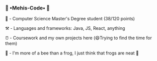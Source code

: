 ### 🌌 &#x2022;Mehis-Code&#x2022; 🌌

📖 - Computer Science Master's Degree student (38/120 points)

⚒️ - Languages and frameworks: Java, JS, React, anything

⏰ - Coursework and my own projects here (😄Trying to find the time for them)

🐝 - I'm more of a bee than a frog, I just think that frogs are neat 🐸
